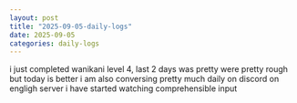 ```yaml
---
layout: post
title: "2025-09-05-daily-logs"
date: 2025-09-05
categories: daily-logs
---
```



i just completed wanikani level 4, last 2 days was pretty were pretty rough but today is better
   i am also conversing pretty much daily on discord on engligh server
   i have started watching comprehensible input 
